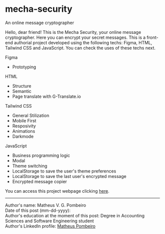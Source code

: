 # mecha-security
 An online message cryptographer

 Hello, dear friend! This is the Mecha Security, your online message cryptographer. Here you can encrypt your secret messages. This is a front-end authorial project developed using the following techs: Figma, HTML, Tailwind CSS and JavaScript. You can check the uses of these techs next.

 Figma

 <ul>
    <li>Prototyping</li>
 </ul>

 HTML

  <ul>
    <li>Structure</li>
    <li>Semantic</li>
    <li>Page translate with G-Translate.io</li>
 </ul>

 Tailwind CSS

  <ul>
    <li>General Stilization</li>
    <li>Mobile First</li>
    <li>Resposivity</li>
    <li>Animations</li>
    <li>Darkmode</li> 
 </ul>

 JavaScript

  <ul>
    <li>Business programming logic</li>
    <li>Modal</li>
    <li>Theme switching</li>
    <li>LocalStorage to save the user's theme preferences</li>
    <li>LocalStorage to save the last user's encrypted message</li>
    <li>Encrypted message copier</li>
 </ul>

 You can access this project webpage clicking <a href="https://matheus-pombeiro.github.io/mecha-security/src/index.html" target="_blank" rel="noopener noreferrer">here</a>.

 <hr>

 Author's name: Matheus V. G. Pombeiro<br>
 Date of this post (mm-dd-yyyy): <br>
 Author's education at the moment of this post: Degree in Accounting Sciences and Software Engineering student<br>
 Author's LinkedIn profile: <a href="https://www.linkedin.com/in/matheus-pombeiro/" target="_blank" rel="noopener noreferrer">Matheus Pombeiro</a>